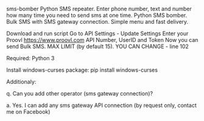 sms-bomber
Python SMS repeater. Enter phone number, text and number how many time you need to send sms at one time.
Python SMS bomber. Bulk SMS with SMS gateway connection. Simple menu and fast delivery.

Download and run script
Go to API Settings - Update Settings
Enter your Proovl https://www.proovl.com API Number, UserID and Token
Now you can send Bulk SMS.
MAX LIMIT (by default 15). YOU CAN CHANGE - line 102

Required: Python 3

Install windows-curses package: pip install windows-curses

Additionaly:

q. Can you add other operator (sms gateway connection)?

a. Yes. I can add any sms gateway API connection (by request only, contact me on Facebook)

